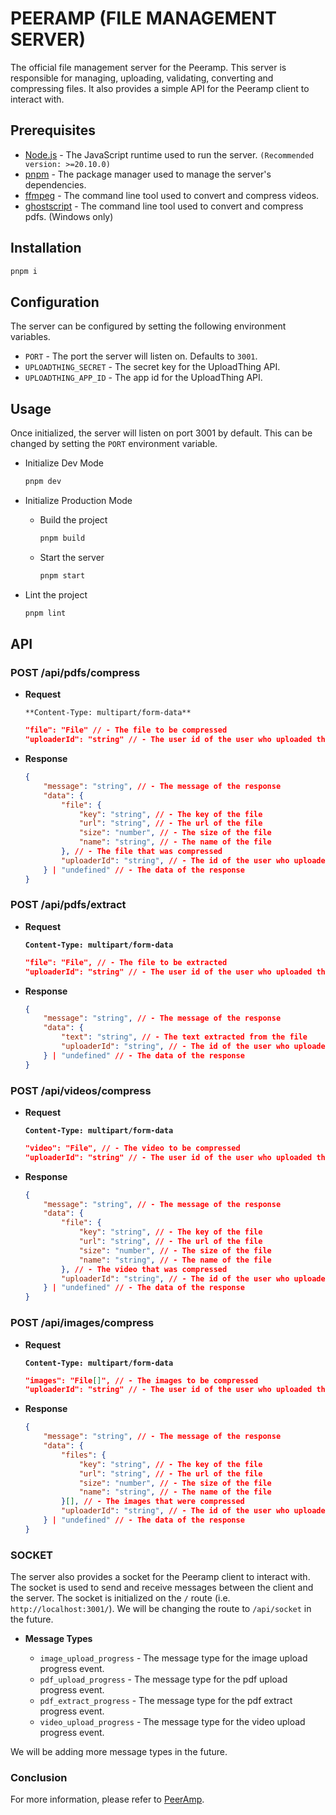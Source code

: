# PEERAMP (FILE MANAGEMENT SERVER)

The official file management server for the Peeramp. This server is responsible for managing, uploading, validating, converting and compressing files. It also provides a simple API for the Peeramp client to interact with.

## Prerequisites

-   [Node.js](https://nodejs.org/en/) - The JavaScript runtime used to run the server. `(Recommended version: >=20.10.0)`
-   [pnpm](https://pnpm.js.org/) - The package manager used to manage the server's dependencies.
-   [ffmpeg](https://ffmpeg.org/) - The command line tool used to convert and compress videos.
-   [ghostscript](https://www.ghostscript.com/) - The command line tool used to convert and compress pdfs. (Windows only)

## Installation

```bash
pnpm i
```

## Configuration

The server can be configured by setting the following environment variables.

-   `PORT` - The port the server will listen on. Defaults to `3001`.
-   `UPLOADTHING_SECRET` - The secret key for the UploadThing API.
-   `UPLOADTHING_APP_ID` - The app id for the UploadThing API.

## Usage

Once initialized, the server will listen on port 3001 by default. This can be changed by setting the `PORT` environment variable.

-   Initialize Dev Mode

    ```bash
    pnpm dev
    ```

-   Initialize Production Mode

    -   Build the project

        ```bash
        pnpm build
        ```

    -   Start the server

        ```bash
        pnpm start
        ```

-   Lint the project

    ```bash
    pnpm lint
    ```

## API

### POST /api/pdfs/compress

-   **Request**

    `**Content-Type: multipart/form-data**`

    ```json
    "file": "File" // - The file to be compressed
    "uploaderId": "string" // - The user id of the user who uploaded the file
    ```

-   **Response**

    ```json
    {
        "message": "string", // - The message of the response
        "data": {
            "file": {
                "key": "string", // - The key of the file
                "url": "string", // - The url of the file
                "size": "number", // - The size of the file
                "name": "string", // - The name of the file
            }, // - The file that was compressed
            "uploaderId": "string", // - The id of the user who uploaded the file
        } | "undefined" // - The data of the response
    }
    ```

### POST /api/pdfs/extract

-   **Request**

    **`Content-Type: multipart/form-data`**

    ```json
    "file": "File", // - The file to be extracted
    "uploaderId": "string" // - The user id of the user who uploaded the file
    ```

-   **Response**

    ```json
    {
        "message": "string", // - The message of the response
        "data": {
            "text": "string", // - The text extracted from the file
            "uploaderId": "string", // - The id of the user who uploaded the file
        } | "undefined" // - The data of the response
    }
    ```

### POST /api/videos/compress

-   **Request**

    **`Content-Type: multipart/form-data`**

    ```json
    "video": "File", // - The video to be compressed
    "uploaderId": "string" // - The user id of the user who uploaded the file
    ```

-   **Response**

    ```json
    {
        "message": "string", // - The message of the response
        "data": {
            "file": {
                "key": "string", // - The key of the file
                "url": "string", // - The url of the file
                "size": "number", // - The size of the file
                "name": "string", // - The name of the file
            }, // - The video that was compressed
            "uploaderId": "string", // - The id of the user who uploaded the file
        } | "undefined" // - The data of the response
    }
    ```

### POST /api/images/compress

-   **Request**

    **`Content-Type: multipart/form-data`**

    ```json
    "images": "File[]", // - The images to be compressed
    "uploaderId": "string" // - The user id of the user who uploaded the file
    ```

-   **Response**

    ```json
    {
        "message": "string", // - The message of the response
        "data": {
            "files": {
                "key": "string", // - The key of the file
                "url": "string", // - The url of the file
                "size": "number", // - The size of the file
                "name": "string", // - The name of the file
            }[], // - The images that were compressed
            "uploaderId": "string", // - The id of the user who uploaded the file
        } | "undefined" // - The data of the response
    }
    ```

### SOCKET

The server also provides a socket for the Peeramp client to interact with. The socket is used to send and receive messages between the client and the server. The socket is initialized on the `/` route (i.e. `http://localhost:3001/`). We will be changing the route to `/api/socket` in the future.

-   **Message Types**

    -   `image_upload_progress` - The message type for the image upload progress event.
    -   `pdf_upload_progress` - The message type for the pdf upload progress event.
    -   `pdf_extract_progress` - The message type for the pdf extract progress event.
    -   `video_upload_progress` - The message type for the video upload progress event.

We will be adding more message types in the future.

### Conclusion

For more information, please refer to [PeerAmp](https://github.com/itsdrvgo/peeramp/).
